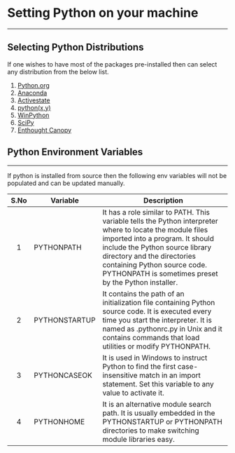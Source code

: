 
# Setting Python on your machine

----

## Selecting Python Distributions

If one wishes to have most of the packages pre-installed then can select any distribution from the below list.

1. [Python.org](https://www.python.org/downloads/)
2. [Anaconda](https://www.continuum.io/downloads)
3. [Activestate](http://www.activestate.com/activepython/downloads)
4. [python(x,y)](http://python-xy.github.io/)
5. [WinPython](https://winpython.github.io/)
6. [SciPy](https://www.scipy.org/)
7. [Enthought Canopy](https://store.enthought.com/downloads/)

## Python Environment Variables
----- 

If python is installed from source then the following env variables will not be populated and can be updated manually. 

**S.No**|**Variable**|**Description**
:-----:|-----|-----
1|PYTHONPATH|It has a role similar to PATH. This variable tells the Python interpreter where to locate the module files imported into a program. It should include the Python source library directory and the directories containing Python source code. PYTHONPATH is sometimes preset by the Python installer.
2|PYTHONSTARTUP|It contains the path of an initialization file containing Python source code. It is executed every time you start the interpreter. It is named as .pythonrc.py in Unix and it contains commands that load utilities or modify PYTHONPATH.
3|PYTHONCASEOK|It is used in Windows to instruct Python to find the first case-insensitive match in an import statement. Set this variable to any value to activate it.
4|PYTHONHOME|It is an alternative module search path. It is usually embedded in the PYTHONSTARTUP or PYTHONPATH directories to make switching module libraries easy.
